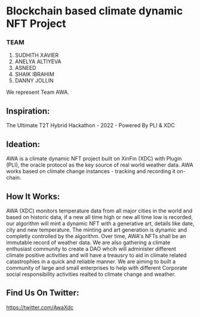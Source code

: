 # Blockchain based climate dynamic NFT Project

### TEAM 
1) SUDHITH XAVIER
2) ANELYA ALTIYEVA
3) ASNEED
4) SHAIK IBRAHIM
5) DANNY JOLLIN

We represent Team AWA.

## Inspiration:
  The Ultimate T2T Hybrid Hackathon - 2022 - Powered By PLI & XDC

## Ideation:
AWA is a climate dynamic NFT project built on XinFin (XDC) with Plugin (PLI), the oracle protocol as the key source of real world weather data. AWA works based on climate change instances - tracking and recording it on-chain. 

## How It Works:
   AWA (XDC) monitors temperature data from all major cities in the world and based on historic data, if a new all time high or new all time low is recorded, our algorithm will mint a dynamic NFT with a generative art, details like date, city and new temperature. The minting and art generation is dynamic and completly controlled by the algorithm. Over time, AWA's NFTs shall be an immutable record of weather data. 
   We are also gathering a climate enthusiast community to create a DAO whcih will administer different climate positive activities and will have a treausry to aid in climate related catastrophies in a quick and reliable manner. We are aiming to built a community of large and small enterprises to help with different Corporate social responsibility activities realted to climate change and weather.

## Find Us On Twitter: 
https://twitter.com/AwaXdc
